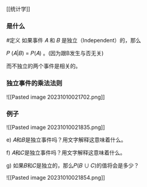 [[统计学]]

### 是什么
#定义 
如果事件 𝐴 和 𝐵 是独立（Independent）的，那么

𝑃 (𝐴|𝐵) = 𝑃(𝐴) 。(因为跟B发生与否无关)

而不独立的两个事件是相关的。


### 独立事件的乘法法则
![[Pasted image 20231010021702.png]]


### 例子
![[Pasted image 20231010021835.png]]

e) 𝐴和𝐵是独立事件吗？用文字解释这意味着什么。

f) 𝐴和𝐶是独立事件吗？用文字解释这意味着什么。

g) 如果𝐵和𝐶是独立的，那么𝑃(𝐵 ∪ 𝐶)的值将会是多少？

![[Pasted image 20231010021854.png]]

